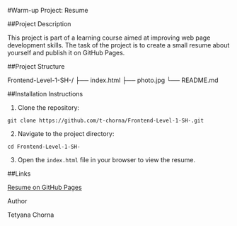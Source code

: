 #Warm-up Project: Resume

##Project Description

This project is part of a learning course aimed at improving web page development skills. The task of the project is to create a small resume about yourself and publish it on GitHub Pages.

##Project Structure

Frontend-Level-1-SH-/
├── index.html
├── photo.jpg
└── README.md

##Installation Instructions

1. Clone the repository:

`git clone https://github.com/t-chorna/Frontend-Level-1-SH-.git`

2. Navigate to the project directory:

`cd Frontend-Level-1-SH-`

3. Open the `index.html` file in your browser to view the resume.

##Links

[Resume on GitHub Pages](https://github.com/T-Chorna/Frontend-Level-1-SH-)

Author

Tetyana Chorna
